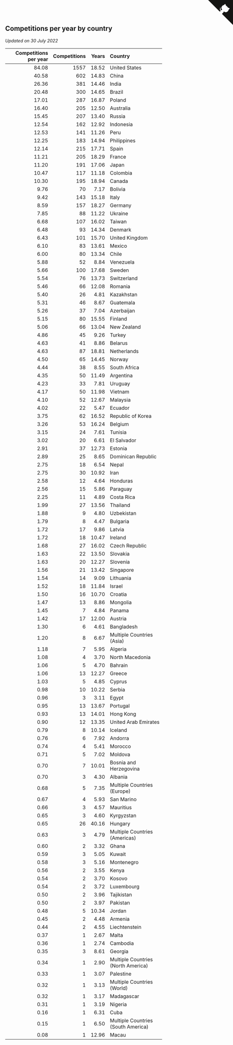 ## Competitions per year by country

*Updated on 30 July 2022*

| Competitions per year | Competitions | Years | Country |
| ---: | ---: | ---: | :--- |
| 84.08 | 1557 | 18.52 | United States |
| 40.58 | 602 | 14.83 | China |
| 26.36 | 381 | 14.46 | India |
| 20.48 | 300 | 14.65 | Brazil |
| 17.01 | 287 | 16.87 | Poland |
| 16.40 | 205 | 12.50 | Australia |
| 15.45 | 207 | 13.40 | Russia |
| 12.54 | 162 | 12.92 | Indonesia |
| 12.53 | 141 | 11.26 | Peru |
| 12.25 | 183 | 14.94 | Philippines |
| 12.14 | 215 | 17.71 | Spain |
| 11.21 | 205 | 18.29 | France |
| 11.20 | 191 | 17.06 | Japan |
| 10.47 | 117 | 11.18 | Colombia |
| 10.30 | 195 | 18.94 | Canada |
| 9.76 | 70 | 7.17 | Bolivia |
| 9.42 | 143 | 15.18 | Italy |
| 8.59 | 157 | 18.27 | Germany |
| 7.85 | 88 | 11.22 | Ukraine |
| 6.68 | 107 | 16.02 | Taiwan |
| 6.48 | 93 | 14.34 | Denmark |
| 6.43 | 101 | 15.70 | United Kingdom |
| 6.10 | 83 | 13.61 | Mexico |
| 6.00 | 80 | 13.34 | Chile |
| 5.88 | 52 | 8.84 | Venezuela |
| 5.66 | 100 | 17.68 | Sweden |
| 5.54 | 76 | 13.73 | Switzerland |
| 5.46 | 66 | 12.08 | Romania |
| 5.40 | 26 | 4.81 | Kazakhstan |
| 5.31 | 46 | 8.67 | Guatemala |
| 5.26 | 37 | 7.04 | Azerbaijan |
| 5.15 | 80 | 15.55 | Finland |
| 5.06 | 66 | 13.04 | New Zealand |
| 4.86 | 45 | 9.26 | Turkey |
| 4.63 | 41 | 8.86 | Belarus |
| 4.63 | 87 | 18.81 | Netherlands |
| 4.50 | 65 | 14.45 | Norway |
| 4.44 | 38 | 8.55 | South Africa |
| 4.35 | 50 | 11.49 | Argentina |
| 4.23 | 33 | 7.81 | Uruguay |
| 4.17 | 50 | 11.98 | Vietnam |
| 4.10 | 52 | 12.67 | Malaysia |
| 4.02 | 22 | 5.47 | Ecuador |
| 3.75 | 62 | 16.52 | Republic of Korea |
| 3.26 | 53 | 16.24 | Belgium |
| 3.15 | 24 | 7.61 | Tunisia |
| 3.02 | 20 | 6.61 | El Salvador |
| 2.91 | 37 | 12.73 | Estonia |
| 2.89 | 25 | 8.65 | Dominican Republic |
| 2.75 | 18 | 6.54 | Nepal |
| 2.75 | 30 | 10.92 | Iran |
| 2.58 | 12 | 4.64 | Honduras |
| 2.56 | 15 | 5.86 | Paraguay |
| 2.25 | 11 | 4.89 | Costa Rica |
| 1.99 | 27 | 13.56 | Thailand |
| 1.88 | 9 | 4.80 | Uzbekistan |
| 1.79 | 8 | 4.47 | Bulgaria |
| 1.72 | 17 | 9.86 | Latvia |
| 1.72 | 18 | 10.47 | Ireland |
| 1.68 | 27 | 16.02 | Czech Republic |
| 1.63 | 22 | 13.50 | Slovakia |
| 1.63 | 20 | 12.27 | Slovenia |
| 1.56 | 21 | 13.42 | Singapore |
| 1.54 | 14 | 9.09 | Lithuania |
| 1.52 | 18 | 11.84 | Israel |
| 1.50 | 16 | 10.70 | Croatia |
| 1.47 | 13 | 8.86 | Mongolia |
| 1.45 | 7 | 4.84 | Panama |
| 1.42 | 17 | 12.00 | Austria |
| 1.30 | 6 | 4.61 | Bangladesh |
| 1.20 | 8 | 6.67 | Multiple Countries (Asia) |
| 1.18 | 7 | 5.95 | Algeria |
| 1.08 | 4 | 3.70 | North Macedonia |
| 1.06 | 5 | 4.70 | Bahrain |
| 1.06 | 13 | 12.27 | Greece |
| 1.03 | 5 | 4.85 | Cyprus |
| 0.98 | 10 | 10.22 | Serbia |
| 0.96 | 3 | 3.11 | Egypt |
| 0.95 | 13 | 13.67 | Portugal |
| 0.93 | 13 | 14.01 | Hong Kong |
| 0.90 | 12 | 13.35 | United Arab Emirates |
| 0.79 | 8 | 10.14 | Iceland |
| 0.76 | 6 | 7.92 | Andorra |
| 0.74 | 4 | 5.41 | Morocco |
| 0.71 | 5 | 7.02 | Moldova |
| 0.70 | 7 | 10.01 | Bosnia and Herzegovina |
| 0.70 | 3 | 4.30 | Albania |
| 0.68 | 5 | 7.35 | Multiple Countries (Europe) |
| 0.67 | 4 | 5.93 | San Marino |
| 0.66 | 3 | 4.57 | Mauritius |
| 0.65 | 3 | 4.60 | Kyrgyzstan |
| 0.65 | 26 | 40.16 | Hungary |
| 0.63 | 3 | 4.79 | Multiple Countries (Americas) |
| 0.60 | 2 | 3.32 | Ghana |
| 0.59 | 3 | 5.05 | Kuwait |
| 0.58 | 3 | 5.16 | Montenegro |
| 0.56 | 2 | 3.55 | Kenya |
| 0.54 | 2 | 3.70 | Kosovo |
| 0.54 | 2 | 3.72 | Luxembourg |
| 0.50 | 2 | 3.96 | Tajikistan |
| 0.50 | 2 | 3.97 | Pakistan |
| 0.48 | 5 | 10.34 | Jordan |
| 0.45 | 2 | 4.48 | Armenia |
| 0.44 | 2 | 4.55 | Liechtenstein |
| 0.37 | 1 | 2.67 | Malta |
| 0.36 | 1 | 2.74 | Cambodia |
| 0.35 | 3 | 8.61 | Georgia |
| 0.34 | 1 | 2.90 | Multiple Countries (North America) |
| 0.33 | 1 | 3.07 | Palestine |
| 0.32 | 1 | 3.13 | Multiple Countries (World) |
| 0.32 | 1 | 3.17 | Madagascar |
| 0.31 | 1 | 3.19 | Nigeria |
| 0.16 | 1 | 6.31 | Cuba |
| 0.15 | 1 | 6.50 | Multiple Countries (South America) |
| 0.08 | 1 | 12.96 | Macau |


<a href="https://github.com/JustinTimeCuber/wca_statistics" class="github-corner" aria-label="View source on Github"><svg width="80" height="80" viewBox="0 0 250 250" style="fill:#151513; color:#fff; position: absolute; top: 0; border: 0; right: 0;" aria-hidden="true"><path d="M0,0 L115,115 L130,115 L142,142 L250,250 L250,0 Z"></path><path d="M128.3,109.0 C113.8,99.7 119.0,89.6 119.0,89.6 C122.0,82.7 120.5,78.6 120.5,78.6 C119.2,72.0 123.4,76.3 123.4,76.3 C127.3,80.9 125.5,87.3 125.5,87.3 C122.9,97.6 130.6,101.9 134.4,103.2" fill="currentColor" style="transform-origin: 130px 106px;" class="octo-arm"></path><path d="M115.0,115.0 C114.9,115.1 118.7,116.5 119.8,115.4 L133.7,101.6 C136.9,99.2 139.9,98.4 142.2,98.6 C133.8,88.0 127.5,74.4 143.8,58.0 C148.5,53.4 154.0,51.2 159.7,51.0 C160.3,49.4 163.2,43.6 171.4,40.1 C171.4,40.1 176.1,42.5 178.8,56.2 C183.1,58.6 187.2,61.8 190.9,65.4 C194.5,69.0 197.7,73.2 200.1,77.6 C213.8,80.2 216.3,84.9 216.3,84.9 C212.7,93.1 206.9,96.0 205.4,96.6 C205.1,102.4 203.0,107.8 198.3,112.5 C181.9,128.9 168.3,122.5 157.7,114.1 C157.9,116.9 156.7,120.9 152.7,124.9 L141.0,136.5 C139.8,137.7 141.6,141.9 141.8,141.8 Z" fill="currentColor" class="octo-body"></path></svg></a><style>.github-corner:hover .octo-arm{animation:octocat-wave 560ms ease-in-out}@keyframes octocat-wave{0%,100%{transform:rotate(0)}20%,60%{transform:rotate(-25deg)}40%,80%{transform:rotate(10deg)}}@media (max-width:500px){.github-corner:hover .octo-arm{animation:none}.github-corner .octo-arm{animation:octocat-wave 560ms ease-in-out}}</style>
